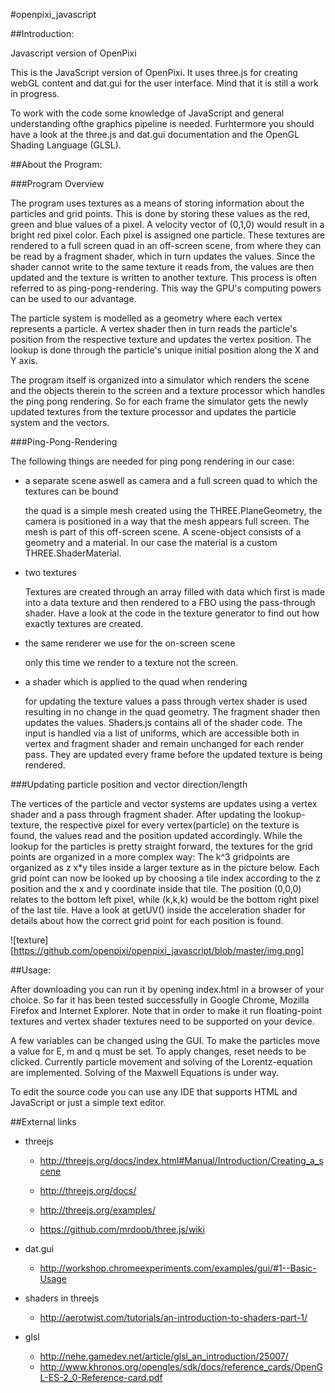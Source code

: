 


#openpixi_javascript


##Introduction:


Javascript version of OpenPixi

This is the JavaScript version of OpenPixi. It uses three.js for creating webGL content and dat.gui
for the user interface. Mind that it is still a work in progress.

To work with the code some knowledge of JavaScript and general understanding ofthe graphics pipeline is needed. 
Furhtermore you should have a look at the three.js and dat.gui documentation and the OpenGL Shading Language (GLSL).


##About the Program:


###Program Overview

The program uses textures as a means of storing information about the particles and grid points.
This is done by storing these values as the red, green and blue values of a pixel. A velocity vector of
(0,1,0) would result in a bright red pixel color. Each pixel is assigned one particle.
These textures are rendered to a full screen quad in an off-screen scene, from where they can be read by
a fragment shader, which in turn updates the values. Since the shader cannot write to the same texture it reads from, 
the values are then updated and the texture is written to another texture. This process is often referred to as
ping-pong-rendering. This way the GPU's computing powers can be used to our advantage.

The particle system is modelled as a geometry where each vertex represents a particle. A vertex shader
then in turn reads the particle's position from the respective texture and updates the vertex position.
The lookup is done through the particle's unique initial position along the X and Y axis.

The program itself is organized into a simulator which renders the scene and the objects therein to the screen
and a texture processor which handles the ping pong rendering. So for each frame the simulator gets the newly 
updated textures from the texture processor and updates the particle system and the vectors.

###Ping-Pong-Rendering

The following things are needed for ping pong rendering in our case: 
 
* a separate scene aswell as camera and a full screen quad to which the textures can be bound

   the quad is a simple mesh created using the THREE.PlaneGeometry, the camera is positioned in a way that the mesh
   appears full screen. The mesh is part of this off-screen scene. A scene-object consists of a geometry and a material.
   In our case the material is a custom THREE.ShaderMaterial.
* two textures

   Textures are created through an array filled with data which first is made into a data texture and then
   rendered to a FBO using the pass-through shader. Have a look at the code in the texture generator to find
   out how exactly textures are created.
* the same renderer we use for the on-screen scene

   only this time we render to a texture not the screen.   
* a shader which is applied to the quad when rendering

   for updating the texture values a pass through vertex shader is used resulting in no change in the quad geometry.
   The fragment shader then updates the values. Shaders.js contains all of the shader code. The input is handled via
   a list of uniforms, which are accessible both in vertex and fragment shader and remain unchanged for each render pass.
   They are updated every frame before the updated texture is being rendered.



###Updating particle position and vector direction/length

The vertices of the particle and vector systems are updates using a vertex shader and a pass through fragment shader.
After updating the lookup-texture, the respective pixel for every vertex(particle) on the texture is found, the values
read and the position updated accordingly.
While the lookup for the particles is pretty straight forward, the textures for the grid points are organized in a
more complex way:
The k^3 gridpoints are organized as z x*y tiles inside a larger texture as in the picture below. Each grid point
can now be looked up by choosing a tile index according to the z position and the x and y coordinate inside that tile.
The position (0,0,0) relates to the bottom left pixel, while (k,k,k) would be the bottom right pixel of the last tile.
Have a look at getUV() inside the acceleration shader for details about how the correct grid point for each position is found.

![texture][https://github.com/openpixi/openpixi_javascript/blob/master/img.png]


##Usage:

After downloading you can run it by opening index.html in a browser of your choice. 
So far it has been tested successfully in Google Chrome, Mozilla Firefox and Internet Explorer. 
Note that in order to make it run floating-point textures and vertex shader textures need to be
supported on your device. 

A few variables can be changed using the GUI. To make the particles move a value for E, m and q must be set.
To apply changes, reset needs to be clicked.
Currently particle movement and solving of the Lorentz-equation are implemented. Solving of the 
Maxwell Equations is under way.

To edit the source code you can use any IDE that supports HTML and JavaScript or just a simple text
editor.


##External links

* threejs

   
   * http://threejs.org/docs/index.html#Manual/Introduction/Creating_a_scene

   * http://threejs.org/docs/

   * http://threejs.org/examples/

   * https://github.com/mrdoob/three.js/wiki


* dat.gui

   * http://workshop.chromeexperiments.com/examples/gui/#1--Basic-Usage

* shaders in threejs

   * http://aerotwist.com/tutorials/an-introduction-to-shaders-part-1/

* glsl

   * http://nehe.gamedev.net/article/glsl_an_introduction/25007/
   * http://www.khronos.org/opengles/sdk/docs/reference_cards/OpenGL-ES-2_0-Reference-card.pdf

	


